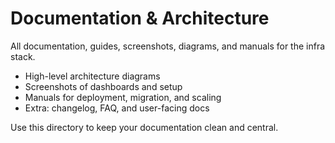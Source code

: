 # Documentation & Architecture

All documentation, guides, screenshots, diagrams, and manuals for the infra stack.

- High-level architecture diagrams
- Screenshots of dashboards and setup
- Manuals for deployment, migration, and scaling
- Extra: changelog, FAQ, and user-facing docs

Use this directory to keep your documentation clean and central.
